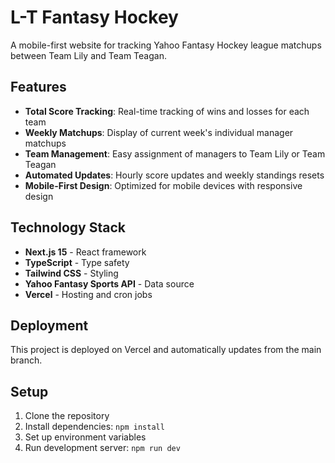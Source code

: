 # L-T Fantasy Hockey

A mobile-first website for tracking Yahoo Fantasy Hockey league matchups between Team Lily and Team Teagan.

## Features

- **Total Score Tracking**: Real-time tracking of wins and losses for each team
- **Weekly Matchups**: Display of current week's individual manager matchups
- **Team Management**: Easy assignment of managers to Team Lily or Team Teagan
- **Automated Updates**: Hourly score updates and weekly standings resets
- **Mobile-First Design**: Optimized for mobile devices with responsive design

## Technology Stack

- **Next.js 15** - React framework
- **TypeScript** - Type safety
- **Tailwind CSS** - Styling
- **Yahoo Fantasy Sports API** - Data source
- **Vercel** - Hosting and cron jobs

## Deployment

This project is deployed on Vercel and automatically updates from the main branch.

## Setup

1. Clone the repository
2. Install dependencies: `npm install`
3. Set up environment variables
4. Run development server: `npm run dev`